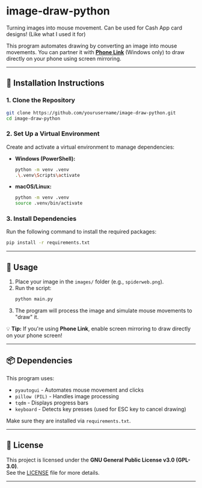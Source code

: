 # image-draw-python
Turning images into mouse movement. Can be used for Cash App card designs! (Like what I used it for)

This program automates drawing by converting an image into mouse movements. You can partner it with **[Phone Link](https://apps.microsoft.com/detail/9NMPJ99VJBWV)** (Windows only) to draw directly on your phone using screen mirroring.

---

## 📌 Installation Instructions  

### **1. Clone the Repository**  
```sh
git clone https://github.com/yourusername/image-draw-python.git
cd image-draw-python
```

### **2. Set Up a Virtual Environment**  
Create and activate a virtual environment to manage dependencies:  

- **Windows (PowerShell):**  
  ```sh
  python -m venv .venv
  .\.venv\Scripts\activate
  ```

- **macOS/Linux:**  
  ```sh
  python -m venv .venv
  source .venv/bin/activate
  ```

### **3. Install Dependencies**  
Run the following command to install the required packages:  
```sh
pip install -r requirements.txt
```

---

## 🚀 Usage  

1. Place your image in the `images/` folder (e.g., `spiderweb.png`).
2. Run the script:  
   ```sh
   python main.py
   ```
3. The program will process the image and simulate mouse movements to "draw" it.

💡 **Tip:** If you're using **Phone Link**, enable screen mirroring to draw directly on your phone screen!

---

## 📦 Dependencies  
This program uses:
- `pyautogui` - Automates mouse movement and clicks  
- `pillow (PIL)` - Handles image processing  
- `tqdm` - Displays progress bars  
- `keyboard` - Detects key presses (used for ESC key to cancel drawing)  

Make sure they are installed via `requirements.txt`.

---

## 📜 License  
This project is licensed under the **GNU General Public License v3.0 (GPL-3.0)**.  
See the [LICENSE](LICENSE) file for more details.

---
